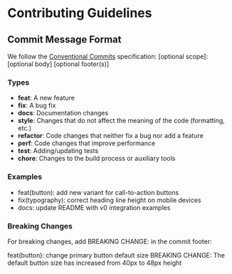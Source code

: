 # Contributing Guidelines

## Commit Message Format

We follow the [Conventional Commits](https://www.conventionalcommits.org/) specification:
<type>[optional scope]: <description>
[optional body]
[optional footer(s)]

### Types

- **feat**: A new feature
- **fix**: A bug fix
- **docs**: Documentation changes
- **style**: Changes that do not affect the meaning of the code (formatting, etc.)
- **refactor**: Code changes that neither fix a bug nor add a feature
- **perf**: Code changes that improve performance
- **test**: Adding/updating tests
- **chore**: Changes to the build process or auxiliary tools

### Examples

- feat(button): add new variant for call-to-action buttons
- fix(typography): correct heading line height on mobile devices
- docs: update README with v0 integration examples

### Breaking Changes

For breaking changes, add BREAKING CHANGE: in the commit footer:

feat(button): change primary button default size
BREAKING CHANGE: The default button size has increased from 40px to 48px height
